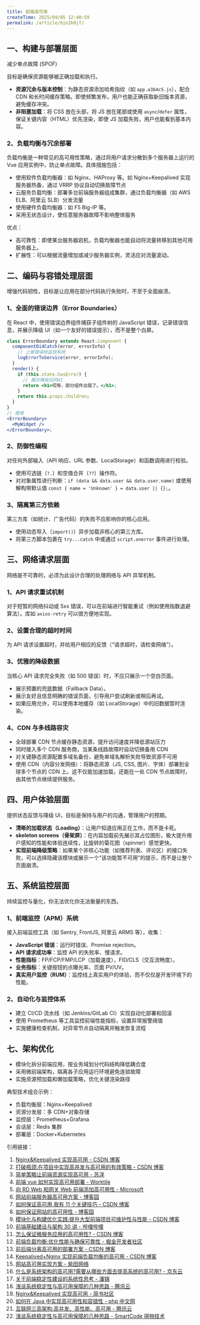 ```yaml
---
title: 前端高可用
createTime: 2025/09/05 12:40:59
permalink: /article/bjo2k0jf/
---
```


## 一、构建与部署层面

减少单点故障 (SPOF)

目标是确保资源能够被正确加载和执行。

- **资源冗余与版本控制**：为静态资源添加哈希指纹（如 `app.a3b4c5.js`），配合 CDN 和长时间缓存策略。即使频繁发布，用户也能正确获取新旧版本资源，避免缓存冲突。
- **非阻塞加载**：将 CSS 放在头部，将 JS 放在尾部或使用 `async`/`defer` 属性，保证关键内容（HTML）优先渲染，即使 JS 加载失败，用户也能看到基本内容。

### 2、负载均衡与冗余部署

负载均衡是一种常见的高可用性策略，通过将用户请求分散到多个服务器上运行的 Vue 应用实例中，防止单点故障。具体措施包括：

- 使用软件负载均衡器：如 Nginx、HAProxy 等。如 Nginx+Keepalived 实现服务器热备，通过 VRRP 协议自动切换故障节点
- 云服务负载均衡：部署多台前端服务器组成集群，通过负载均衡器（如 AWS ELB、阿里云 SLB）分发流量
- 使用硬件负载均衡器：如 F5 Big-IP 等。
- 采用无状态设计，使任意服务器故障不影响整体服务

优点：

- 高可靠性：即使某台服务器宕机，负载均衡器也能自动将流量转移到其他可用服务器上。
- 扩展性：可以根据流量增加或减少服务器实例，灵活应对流量波动。

## 二、编码与容错处理层面

增强代码韧性，目标是让应用在部分代码执行失败时，不至于全面崩溃。

### 1、全面的错误边界（Error Boundaries）

在 React 中，使用错误边界组件捕获子组件树的 JavaScript 错误，记录错误信息，并展示降级 UI（如一个友好的错误提示），而不是整个白屏。

```jsx
class ErrorBoundary extends React.Component {
  componentDidCatch(error, errorInfo) {
    // 上报错误给监控系统
    logErrorToService(error, errorInfo);
  }
  render() {
    if (this.state.hasError) {
      // 展示降级后的UI
      return <h1>哎呀，部分组件出错了。</h1>;
    }
    return this.props.children;
  }
}
// 使用
<ErrorBoundary>
  <MyWidget />
</ErrorBoundary>;
```

### 2、防御性编程

对任何外部输入（API 响应、URL 参数、LocalStorage）和函数调用进行校验。

- 使用可选链（`?.`）和空值合并（`??`）操作符。
- 对对象属性进行判断：`if (data && data.user && data.user.name)` 或使用解构带默认值 `const { name = 'Unknown' } = data.user || {};`。

### 3、隔离第三方依赖

第三方库（如统计、广告代码）的失败不应影响你的核心应用。

- 使用动态导入（`import()`）异步加载非核心的第三方库。
- 将第三方脚本包裹在 `try...catch` 中或通过 `script.onerror` 事件进行处理。

## 三、网络请求层面

网络是不可靠的，必须为此设计合理的处理网络与 API 异常机制。

### 1、API 请求重试机制

对于短暂的网络抖动或 5xx 错误，可以在前端进行智能重试（例如使用指数退避算法）。库如 `axios-retry` 可以很方便地实现。


### 2、设置合理的超时时间
为 API 请求设置超时，并给用户相应的反馈（“请求超时，请检查网络”）。

### 3、优雅的降级数据

当核心 API 请求完全失败（如 500 错误）时，不应只展示一个空白页面。

  - 展示预置的兜底数据（Fallback Data）。
  - 展示友好且信息明确的错误页面，引导用户尝试刷新或稍后再试。
  - 如果应用允许，可以使用本地缓存（如 LocalStorage）中的旧数据暂时渲染。

### 4、CDN 与多线路容灾

  - 全球部署 CDN 节点缓存静态资源，提升访问速度并降低源站压力
  - 同时接入多个 CDN 服务商，当某条线路故障时自动切换备用 CDN
  - 对关键静态资源配置多域名备份，避免单域名解析失败导致资源不可用
  - 使用 CDN（内容分发网络）：将静态资源（JS, CSS, 图片、字体）部署到全球多个节点的 CDN 上。这不仅能加速加载，还能在一处 CDN 节点故障时，由其他节点继续提供服务。

## 四、用户体验层面

提供状态反馈与降级 UI，目标是保持与用户的沟通，管理用户的预期。

- **清晰的加载状态（Loading）**：让用户知道应用正在工作，而不是卡死。
- **skeleton screens（骨架屏）**：在内容加载前先展示其占位图形，极大提升用户感知的性能和体验连续性，比旋转的菊花图（spinner）感觉更快。
- **实现前端降级策略**：如果某个非核心功能（如推荐列表、评论区）的接口失败，可以选择隐藏该模块或展示一个“该功能暂不可用”的提示，而不是让整个页面崩溃。

## 五、系统监控层面

持续监控与量化，你无法优化你无法衡量的东西。

### 1、前端监控（APM）系统

接入前端监控工具（如 Sentry, FrontJS, 阿里云 ARMS 等），收集：

- **JavaScript 错误**：运行时错误、Promise rejection。
- **API 请求成功率**：监控 API 的失败率、慢请求。
- **性能指标**：FP/FCP/FMP/LCP（加载速度），FID/CLS（交互流畅度）。
- **业务指标**：关键按钮的点曝光率、页面 PV/UV。
- **真实用户监控（RUM）**：监控线上真实用户的体验，而不仅仅是开发环境下的性能。

### 2、自动化与监控体系

- 建立 CI/CD 流水线（如 Jenkins/GitLab CI）实现自动化部署和回滚
- 使用 Prometheus 等工具监控前端性能指标，设置异常报警阈值
- 实施健康检查机制，对异常节点自动隔离并触发恢复流程

## 七、架构优化

- 模块化拆分前端应用，按业务域划分代码结构降低耦合度
- 采用微前端架构，隔离各子应用运行环境避免连锁故障
- 实施资源预加载和懒加载策略，优化关键渲染路径

典型技术组合示例：

- 负载均衡层：Nginx+Keepalived
- 资源分发层：多 CDN+对象存储
- 监控层：Prometheus+Grafana
- 会话层：Redis 集群
- 部署层：Docker+Kubernetes

引用链接：

1. [Nginx&Keepalived 实现高可用 - CSDN 博客](https://blog.csdn.net/weixin_34253126/article/details/89617653)
2. [打破瓶颈:在项目中实现高并发与高可用的有效策略 - CSDN 博客](https://blog.csdn.net/mmc123125/article/details/143433407)
3. [简单策略让前端资源实现高可用 - 苏洋](https://zhuanlan.zhihu.com/p/65763737)
4. [前端 vue 如何实现高可用部署 - Worktile](https://worktile.com/kb/p/3681248)
5. [向 RD Web 和网关 Web 前端添加高可用性 - Microsoft](https://learn.microsoft.com/zh-cn/windows-server/remote/remote-desktop-services/rds-rdweb-gateway-ha)
6. [网站前端服务器高可用方案 - 博客园](https://www.cnblogs.com/feihongwuhen/archive/2012/11/20/7169771.html)
7. [如何保证高可用,我有 11 个关键技巧 - CSDN 博客](https://blog.csdn.net/weixin_45985053/article/details/126531667)
8. [如何保证网站的高可用性 - 博客园](https://www.cnblogs.com/wang--/p/17310707.html)
9. [模块化与构建优化实践:提升大型前端项目可维护性与性能 - CSDN 博客](https://blog.csdn.net/mmc123125/article/details/147238460)
10. [前端基础建设与架构 30 讲 - 哔哩哔哩](http://www.bilibili.com/video/BV1rP411f7Wn?p=33)
11. [怎么保证微服务应用的高可用性? - CSDN 博客](https://blog.csdn.net/rxbook/article/details/136345790)
12. [前端负载均衡:优化性能与确保可靠性 - 掘金开发者社区](https://juejin.cn/post/7263315523537535034)
13. [前后端分离高可用的部署方案 - CSDN 博客](https://blog.csdn.net/baidu_31384805/article/details/140342526)
14. [Keepalived+Nginx 实现前端负载均衡的高可用 - CSDN 博客](https://blog.csdn.net/weixin_34051201/article/details/92207086)
15. [网站高可用实现方案 - 紫田网络](https://www.zitian.cn/shouji/fangan/website.aspx)
16. [什么是系统架构的高可用?需要从哪些方面去提高系统的高可用? - 京东云](https://www.zhihu.com/question/351824113/answer/3061132817)
17. [关于前端稳定性建设的系统性思考 - 潘锦](https://zhuanlan.zhihu.com/p/716194701)
18. [浅谈系统稳定性与高可用保障的几种思路 - 腾讯云](https://cloud.tencent.com/developer/article/2148729)
19. [Nginx&Keepalived 实现高可用 - 简书社区](https://www.jianshu.com/p/d6aa3adf2414)
20. [如何在 Java 中实现高可用性和容错性 - php 中文网](https://www.php.cn/faq/616804.html)
21. [互联网三高架构:高并发、高性能、高可用 - 腾讯云](https://cloud.tencent.com/developer/article/1865025)
22. [浅谈系统稳定性与高可用保障的几种思路 - SmartCode 得物技术](https://zhuanlan.zhihu.com/p/579442834)

